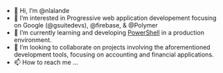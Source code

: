 - 👋 Hi, I’m @nlalande
- 👀 I’m interested in Progressive web application developement focusing on Google (@gsuitedevs), @firebase, & @Polymer
- 🌱 I’m currently learning and developing [PowerShell](https://github.com/PowerShell) in a production environment.
- 💞️ I’m looking to collaborate on projects involving the aforementioned development tools, focusing on accounting and financial applications.
- 📫 How to reach me ...

<!---
nlalande/nlalande is a ✨ special ✨ repository because its `README.md` (this file) appears on your GitHub profile.
You can click the Preview link to take a look at your changes.
--->
